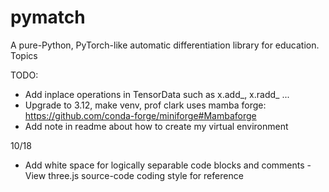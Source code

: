 # pymatch
 A pure-Python, PyTorch-like automatic differentiation library for education. Topics

 TODO:
- Add inplace operations in TensorData such as x.add_, x.radd_ ...
- Upgrade to 3.12, make venv, prof clark uses mamba forge: https://github.com/conda-forge/miniforge#Mambaforge
- Add note in readme about how to create my virtual environment

10/18
- Add white space for logically separable code blocks and comments
       - View three.js source-code coding style for reference